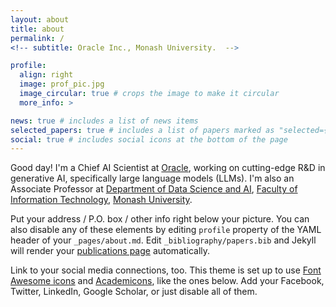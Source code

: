 ```yaml
---
layout: about
title: about
permalink: /
<!-- subtitle: Oracle Inc., Monash University.  -->

profile:
  align: right
  image: prof_pic.jpg
  image_circular: true # crops the image to make it circular
  more_info: >

news: true # includes a list of news items
selected_papers: true # includes a list of papers marked as "selected={true}"
social: true # includes social icons at the bottom of the page
---
```


Good day! I'm a Chief AI Scientist at [Oracle](https://www.oracle.com/), working on cutting-edge R&D in generative AI, specifically large language models (LLMs). I'm also an Associate Professor at [Department of Data Science and AI](https://www.monash.edu/it/dsai), [Faculty of Information Technology](http://www.infotech.monash.edu/), [Monash University](https://www.monash.edu/).

Put your address / P.O. box / other info right below your picture. You can also disable any of these elements by editing `profile` property of the YAML header of your `_pages/about.md`. Edit `_bibliography/papers.bib` and Jekyll will render your [publications page](/al-folio/publications/) automatically.

Link to your social media connections, too. This theme is set up to use [Font Awesome icons](https://fontawesome.com/) and [Academicons](https://jpswalsh.github.io/academicons/), like the ones below. Add your Facebook, Twitter, LinkedIn, Google Scholar, or just disable all of them.
